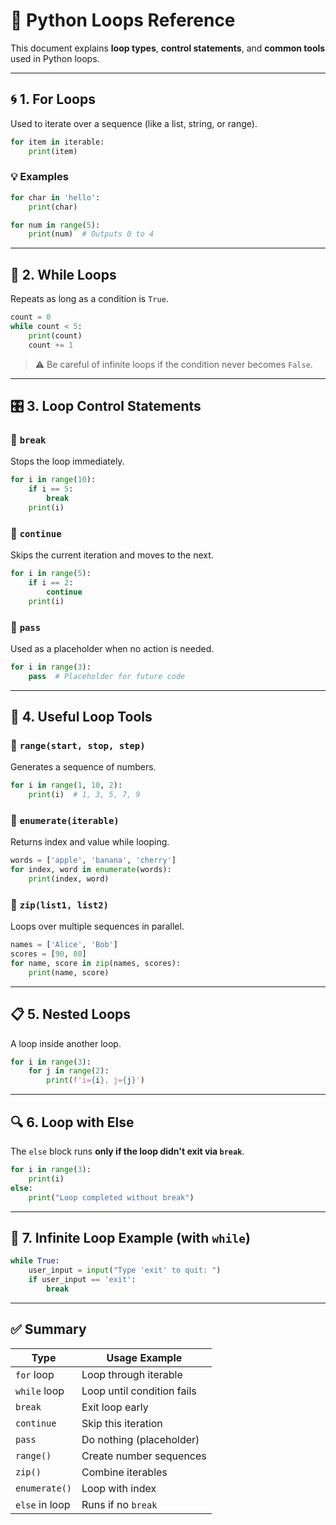 # 🔁 Python Loops Reference

This document explains **loop types**, **control statements**, and **common tools** used in Python loops.

---

## 🌀 1. For Loops

Used to iterate over a sequence (like a list, string, or range).

```python
for item in iterable:
    print(item)
````

### 💡 Examples

```python
for char in 'hello':
    print(char)

for num in range(5):
    print(num)  # Outputs 0 to 4
```

---

## 🔄 2. While Loops

Repeats as long as a condition is `True`.

```python
count = 0
while count < 5:
    print(count)
    count += 1
```

> ⚠️ Be careful of infinite loops if the condition never becomes `False`.

---

## 🎛 3. Loop Control Statements

### 🔹 `break`

Stops the loop immediately.

```python
for i in range(10):
    if i == 5:
        break
    print(i)
```

### 🔹 `continue`

Skips the current iteration and moves to the next.

```python
for i in range(5):
    if i == 2:
        continue
    print(i)
```

### 🔹 `pass`

Used as a placeholder when no action is needed.

```python
for i in range(3):
    pass  # Placeholder for future code
```

---

## 🧰 4. Useful Loop Tools

### 🔹 `range(start, stop, step)`

Generates a sequence of numbers.

```python
for i in range(1, 10, 2):
    print(i)  # 1, 3, 5, 7, 9
```

### 🔹 `enumerate(iterable)`

Returns index and value while looping.

```python
words = ['apple', 'banana', 'cherry']
for index, word in enumerate(words):
    print(index, word)
```

### 🔹 `zip(list1, list2)`

Loops over multiple sequences in parallel.

```python
names = ['Alice', 'Bob']
scores = [90, 80]
for name, score in zip(names, scores):
    print(name, score)
```

---

## 📋 5. Nested Loops

A loop inside another loop.

```python
for i in range(3):
    for j in range(2):
        print(f'i={i}, j={j}')
```

---

## 🔍 6. Loop with Else

The `else` block runs **only if the loop didn't exit via `break`**.

```python
for i in range(3):
    print(i)
else:
    print("Loop completed without break")
```

---

## 🧠 7. Infinite Loop Example (with `while`)

```python
while True:
    user_input = input("Type 'exit' to quit: ")
    if user_input == 'exit':
        break
```

---

## ✅ Summary

| Type           | Usage Example              |
| -------------- | -------------------------- |
| `for` loop     | Loop through iterable      |
| `while` loop   | Loop until condition fails |
| `break`        | Exit loop early            |
| `continue`     | Skip this iteration        |
| `pass`         | Do nothing (placeholder)   |
| `range()`      | Create number sequences    |
| `zip()`        | Combine iterables          |
| `enumerate()`  | Loop with index            |
| `else` in loop | Runs if no `break`         |










